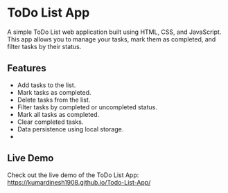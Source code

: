 # ToDo List App
A simple ToDo List web application built using HTML, CSS, and JavaScript. 
This app allows you to manage your tasks, mark them as completed, and filter tasks by their status.

## Features
- Add tasks to the list.
- Mark tasks as completed.
- Delete tasks from the list.
- Filter tasks by completed or uncompleted status.
- Mark all tasks as completed.
- Clear completed tasks.
- Data persistence using local storage.
- 
## Live Demo
Check out the live demo of the ToDo List App: https://kumardinesh1908.github.io/Todo-List-App/
